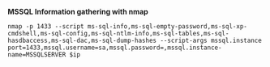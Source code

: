 **MSSQL Information gathering with nmap**

```
nmap -p 1433 --script ms-sql-info,ms-sql-empty-password,ms-sql-xp-cmdshell,ms-sql-config,ms-sql-ntlm-info,ms-sql-tables,ms-sql-hasdbaccess,ms-sql-dac,ms-sql-dump-hashes --script-args mssql.instance port=1433,mssql.username=sa,mssql.password=,mssql.instance-name=MSSQLSERVER $ip
```

